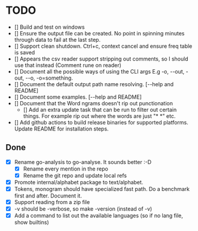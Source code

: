 # TODO

-   [] Build and test on windows
-   [] Ensure the output file can be created. No point in spinning minutes through data to fail at the last step.
-   [] Support clean shutdown. Ctrl+c, context cancel and ensure freq table is saved
-   [] Appears the csv reader support stripping out comments, so I should use that instead (Comment rune on reader)
-   [] Document all the possible ways of using the CLI args E.g -o, --out, -out, --o, -o=something.
-   [] Document the default output path name resolving. [--help and README]
-   [] Document some examples. [--help and README]
-   [] Document that the Word ngrams doesn't rip out punctionation
    -   [] Add an extra update task that can be run to filter out certain things. For example rip out where the words are
        just "\* \*" etc.
-   [] Add github actions to build release binaries for supported platforms. Update README for installation steps.

## Done

-   [x] Rename go-analysis to go-analyse. It sounds better :-D
    -   [x] Rename every mention in the repo
    -   [x] Rename the git repo and update local refs
-   [x] Promote internal/alphabet package to text/alphabet.
-   [x] Tokens, monogram should have specialized fast path. Do a benchmark first and after. Document it.
-   [x] Support reading from a zip file
-   [x] -v should be -verbose, so make -version (instead of -v)
-   [x] Add a command to list out the available languages (so if no lang file, show builtins)
